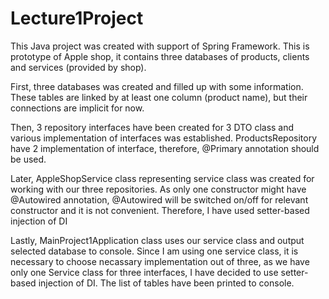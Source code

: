 # Lecture1Project

This Java project was created with support of Spring Framework. This is prototype of Apple shop, it contains three databases of products, clients and services (provided by shop). 

First, three databases was created and filled up with some information. These tables are linked by at least one column (product name), but their connections are implicit for now.

Then, 3 repository interfaces have been created for 3 DTO class and various implementation of interfaces was established. ProductsRepository have 2 implementation of interface, therefore, @Primary annotation should be used.

Later, AppleShopService class representing service class was created for working with our three repositories. As only one constructor might have @Autowired annotation, @Autowired will be switched on/off for relevant constructor 
and it is not convenient. Therefore, I have used setter-based injection of DI

Lastly, MainProject1Application class uses our service class and output selected database to console. Since I am using one service class, it is necessary to choose necassary implementation out of three, 
as we have only one Service class for three interfaces, I have decided to use setter-based injection of DI. The list of tables have been printed to console.


